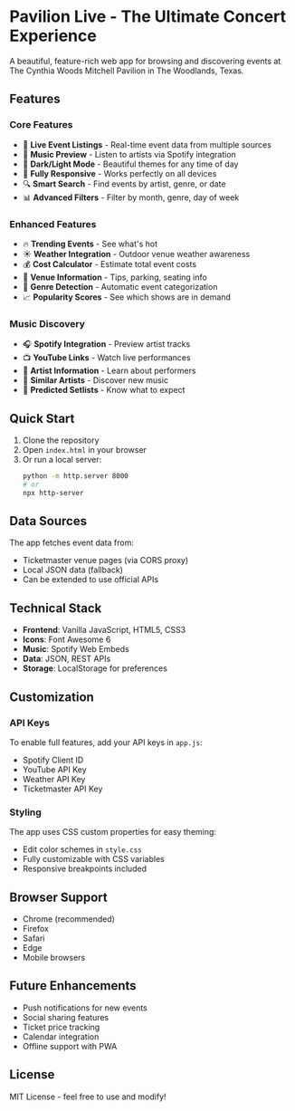 # Pavilion Live - The Ultimate Concert Experience

A beautiful, feature-rich web app for browsing and discovering events at The Cynthia Woods Mitchell Pavilion in The Woodlands, Texas.

## Features

### Core Features
- 📅 **Live Event Listings** - Real-time event data from multiple sources
- 🎵 **Music Preview** - Listen to artists via Spotify integration
- 🌙 **Dark/Light Mode** - Beautiful themes for any time of day
- 📱 **Fully Responsive** - Works perfectly on all devices
- 🔍 **Smart Search** - Find events by artist, genre, or date
- 📊 **Advanced Filters** - Filter by month, genre, day of week

### Enhanced Features
- 🔥 **Trending Events** - See what's hot
- ☀️ **Weather Integration** - Outdoor venue weather awareness
- 💰 **Cost Calculator** - Estimate total event costs
- 📍 **Venue Information** - Tips, parking, seating info
- 🎸 **Genre Detection** - Automatic event categorization
- 📈 **Popularity Scores** - See which shows are in demand

### Music Discovery
- 🎧 **Spotify Integration** - Preview artist tracks
- 📺 **YouTube Links** - Watch live performances
- 🎤 **Artist Information** - Learn about performers
- 🎵 **Similar Artists** - Discover new music
- 📝 **Predicted Setlists** - Know what to expect

## Quick Start

1. Clone the repository
2. Open `index.html` in your browser
3. Or run a local server:
   ```bash
   python -m http.server 8000
   # or
   npx http-server
   ```

## Data Sources

The app fetches event data from:
- Ticketmaster venue pages (via CORS proxy)
- Local JSON data (fallback)
- Can be extended to use official APIs

## Technical Stack

- **Frontend**: Vanilla JavaScript, HTML5, CSS3
- **Icons**: Font Awesome 6
- **Music**: Spotify Web Embeds
- **Data**: JSON, REST APIs
- **Storage**: LocalStorage for preferences

## Customization

### API Keys
To enable full features, add your API keys in `app.js`:
- Spotify Client ID
- YouTube API Key
- Weather API Key
- Ticketmaster API Key

### Styling
The app uses CSS custom properties for easy theming:
- Edit color schemes in `style.css`
- Fully customizable with CSS variables
- Responsive breakpoints included

## Browser Support

- Chrome (recommended)
- Firefox
- Safari
- Edge
- Mobile browsers

## Future Enhancements

- Push notifications for new events
- Social sharing features
- Ticket price tracking
- Calendar integration
- Offline support with PWA

## License

MIT License - feel free to use and modify!